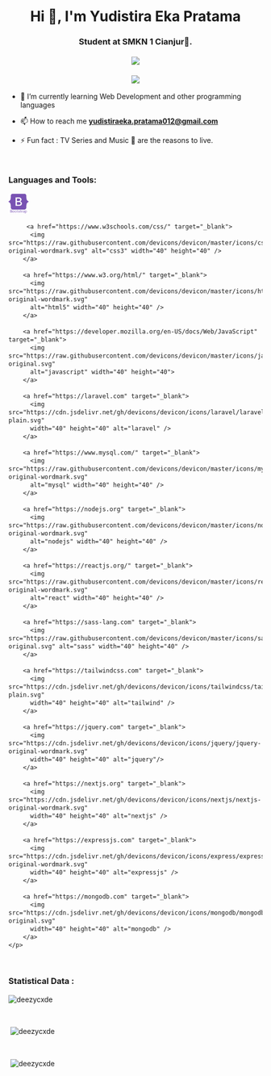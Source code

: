 <h1 align="center">Hi 👋, I'm Yudistira Eka Pratama</h1>
<h3 align="center">Student at SMKN 1 Cianjur🌟.</h3>
<h4 align="center"><img src="https://page-views.glitch.me/badge?page_id=deezycxde" /></h4>

<p align="center"><img src="https://i.pinimg.com/originals/8e/3a/35/8e3a3524508e47bf14652e3196342568.gif"></p>

- 🌱 I’m currently learning Web Development and other programming languages

- 📫 How to reach me **yudistiraeka.pratama012@gmail.com**

- ⚡ Fun fact : TV Series and Music 🎵 are the reasons to live.

<br>

<h3 align="left">Languages and Tools:</h3>
    <p align="left"> 
        <a href="https://getbootstrap.com" target="_blank" rel="noreferrer">
          <img src="https://raw.githubusercontent.com/devicons/devicon/master/icons/bootstrap/bootstrap-plain-wordmark.svg" alt="bootstrap" width="40" height="40" />
        </a>

         <a href="https://www.w3schools.com/css/" target="_blank">
          <img src="https://raw.githubusercontent.com/devicons/devicon/master/icons/css3/css3-original-wordmark.svg" alt="css3" width="40" height="40" /> 
        </a>

        <a href="https://www.w3.org/html/" target="_blank"> 
          <img src="https://raw.githubusercontent.com/devicons/devicon/master/icons/html5/html5-original-wordmark.svg"
          alt="html5" width="40" height="40" /> 
        </a>

        <a href="https://developer.mozilla.org/en-US/docs/Web/JavaScript" target="_blank"> 
          <img src="https://raw.githubusercontent.com/devicons/devicon/master/icons/javascript/javascript-original.svg"
          alt="javascript" width="40" height="40"> 
        </a>

        <a href="https://laravel.com" target="_blank">
          <img src="https://cdn.jsdelivr.net/gh/devicons/devicon/icons/laravel/laravel-plain.svg" 
          width="40" height="40" alt="laravel" />
        </a>

        <a href="https://www.mysql.com/" target="_blank"> 
          <img src="https://raw.githubusercontent.com/devicons/devicon/master/icons/mysql/mysql-original-wordmark.svg"
          alt="mysql" width="40" height="40" />
        </a> 

        <a href="https://nodejs.org" target="_blank"> 
          <img src="https://raw.githubusercontent.com/devicons/devicon/master/icons/nodejs/nodejs-original-wordmark.svg"
          alt="nodejs" width="40" height="40" /> 
        </a>

        <a href="https://reactjs.org/" target="_blank"> 
          <img src="https://raw.githubusercontent.com/devicons/devicon/master/icons/react/react-original-wordmark.svg"
          alt="react" width="40" height="40" /> 
        </a> 

        <a href="https://sass-lang.com" target="_blank"> 
          <img src="https://raw.githubusercontent.com/devicons/devicon/master/icons/sass/sass-original.svg" alt="sass" width="40" height="40" /> 
        </a>

        <a href="https://tailwindcss.com" target="_blank">
          <img src="https://cdn.jsdelivr.net/gh/devicons/devicon/icons/tailwindcss/tailwindcss-plain.svg" 
          width="40" height="40" alt="tailwind" />
        </a>

        <a href="https://jquery.com" target="_blank">
          <img src="https://cdn.jsdelivr.net/gh/devicons/devicon/icons/jquery/jquery-original-wordmark.svg" 
          width="40" height="40" alt="jquery"/>
        </a>

        <a href="https://nextjs.org" target="_blank">
          <img src="https://cdn.jsdelivr.net/gh/devicons/devicon/icons/nextjs/nextjs-original-wordmark.svg"
          width="40" height="40" alt="nextjs" />
        </a>

        <a href="https://expressjs.com" target="_blank">
          <img src="https://cdn.jsdelivr.net/gh/devicons/devicon/icons/express/express-original-wordmark.svg"
          width="40" height="40" alt="expressjs" />
        </a>

        <a href="https://mongodb.com" target="_blank">
          <img src="https://cdn.jsdelivr.net/gh/devicons/devicon/icons/mongodb/mongodb-original.svg"
          width="40" height="40" alt="mongodb" />
        </a>
    </p>
<br>

<h3 align="left">Statistical Data :</h3>
<p><img align="center"
    src="https://github-readme-stats.vercel.app/api/top-langs?username=deezycxde&show_icons=true&locale=en&bg_color=0d1117&text_color=ffffff&layout=compact&theme=nord"
    alt="deezycxde" 
    bg_color=#808080/></p>
<br>

<p>&nbsp;<img align="center" src="https://github-readme-stats.vercel.app/api?username=deezycxde&show_icons=true&locale=en&bg_color=0d1117&text_color=ffffff&theme=nord"
    alt="deezycxde" /></p>
<br>

<p>&nbsp;<img align="center" src="http://github-readme-streak-stats.herokuapp.com?user=deezycxde&theme=nord&date_format=j%20M%5B%20Y%5D" alt="deezycxde"></p>
